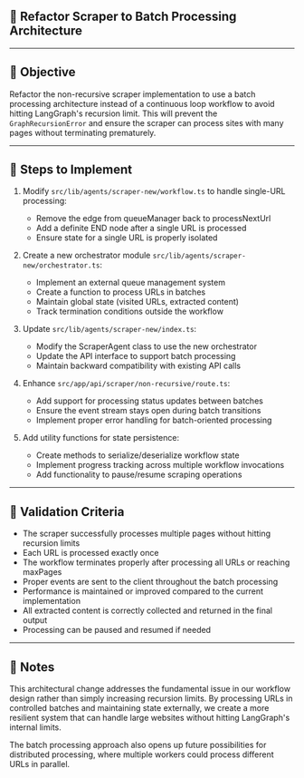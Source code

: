 ## 🧩 Refactor Scraper to Batch Processing Architecture

---

## 🎯 Objective
Refactor the non-recursive scraper implementation to use a batch processing architecture instead of a continuous loop workflow to avoid hitting LangGraph's recursion limit. This will prevent the `GraphRecursionError` and ensure the scraper can process sites with many pages without terminating prematurely.

---

## 🔧 Steps to Implement

1. Modify `src/lib/agents/scraper-new/workflow.ts` to handle single-URL processing:
   - Remove the edge from queueManager back to processNextUrl
   - Add a definite END node after a single URL is processed
   - Ensure state for a single URL is properly isolated

2. Create a new orchestrator module `src/lib/agents/scraper-new/orchestrator.ts`:
   - Implement an external queue management system
   - Create a function to process URLs in batches
   - Maintain global state (visited URLs, extracted content)
   - Track termination conditions outside the workflow

3. Update `src/lib/agents/scraper-new/index.ts`:
   - Modify the ScraperAgent class to use the new orchestrator
   - Update the API interface to support batch processing
   - Maintain backward compatibility with existing API calls

4. Enhance `src/app/api/scraper/non-recursive/route.ts`:
   - Add support for processing status updates between batches
   - Ensure the event stream stays open during batch transitions
   - Implement proper error handling for batch-oriented processing

5. Add utility functions for state persistence:
   - Create methods to serialize/deserialize workflow state
   - Implement progress tracking across multiple workflow invocations
   - Add functionality to pause/resume scraping operations

---

## 🧪 Validation Criteria

- The scraper successfully processes multiple pages without hitting recursion limits
- Each URL is processed exactly once
- The workflow terminates properly after processing all URLs or reaching maxPages
- Proper events are sent to the client throughout the batch processing
- Performance is maintained or improved compared to the current implementation
- All extracted content is correctly collected and returned in the final output
- Processing can be paused and resumed if needed

---

## 📝 Notes

This architectural change addresses the fundamental issue in our workflow design rather than simply increasing recursion limits. By processing URLs in controlled batches and maintaining state externally, we create a more resilient system that can handle large websites without hitting LangGraph's internal limits.

The batch processing approach also opens up future possibilities for distributed processing, where multiple workers could process different URLs in parallel. 